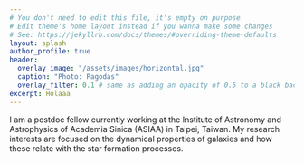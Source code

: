 ```yaml
---
# You don't need to edit this file, it's empty on purpose.
# Edit theme's home layout instead if you wanna make some changes
# See: https://jekyllrb.com/docs/themes/#overriding-theme-defaults
layout: splash
author_profile: true
header:
  overlay_image: "/assets/images/horizontal.jpg"
  caption: "Photo: Pagodas"
  overlay_filter: 0.1 # same as adding an opacity of 0.5 to a black background
excerpt: Holaaa  
---
```



I am a postdoc fellow currently working at the Institute of Astronomy and Astrophysics of Academia Sinica (ASIAA) in Taipei, Taiwan.
My research interests are focused on the dynamical properties of galaxies and how these relate with the
star formation processes.
